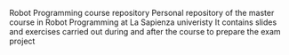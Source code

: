 Robot Programming course repository 
Personal repository of the master course in Robot Programming at La Sapienza univeristy
It contains slides and exercises carried out during and after the course to prepare the exam project
